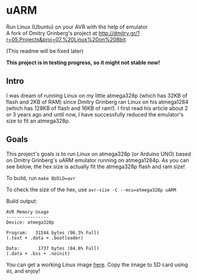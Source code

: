# uARM
Run Linux (Ubuntu) on your AVR with the help of emulator<br>
A fork of Dmitry Grinberg's project at http://dmitry.gr/?r=05.Projects&proj=07.%20Linux%20on%208bit

(This readme will be fixed later)

<b>This project is in testing progress, so it might not stable now!</b>

## Intro
I was dream of running Linux on my little atmega328p (which has 32KB of flash and 2KB of RAM) since Dmitry Grinberg ran Linux on his atmega1284 (which has 128KB of flash and 16KB of ram!). I first read his article about 2 or 3 years ago and until now, I have successfully reduced the emulator's size to fit an atmega328p.

## Goals
This project's goals is to run Linux on atmega328p (or Arduino UNO) based on Dmitry Grinberg's uARM emulator running on atmega1284p.
As you can see below, the hex size is actually fit the atmega328p flash and ram size!

To build, run ```make BUILD=avr```

To check the size of the hex, use ```avr-size -C --mcu=atmega328p uARM```

Build output:

```
AVR Memory Usage
----------------
Device: atmega328p

Program:   31544 bytes (96.3% Full)
(.text + .data + .bootloader)

Data:       1737 bytes (84.8% Full)
(.data + .bss + .noinit)
```

You can get a working Linux image [here](https://mega.nz/#!0wQSSSbT!VHOZ3XhWDeyxMb8yvuCBw-GfJkpYNnnjIgl9SKWLi6Q). Copy the image to SD card using ```dd```, and enjoy!
